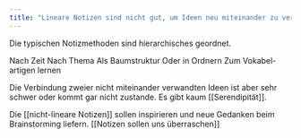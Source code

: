 ```yaml
---
title: "Lineare Notizen sind nicht gut, um Ideen neu miteinander zu verknüpfen"
---
```


Die typischen Notizmethoden sind hierarchisches geordnet. 

Nach Zeit
Nach Thema
Als Baumstruktur 
Oder in Ordnern
Zum Vokabel-artigen lernen

Die Verbindung zweier nicht miteinander verwandten Ideen ist aber sehr schwer oder kommt gar nicht zustande. Es gibt kaum [[Serendipität]].

Die [[nicht-lineare Notizen]] sollen inspirieren und neue Gedanken beim Brainstorming liefern. [[Notizen sollen uns überraschen]]